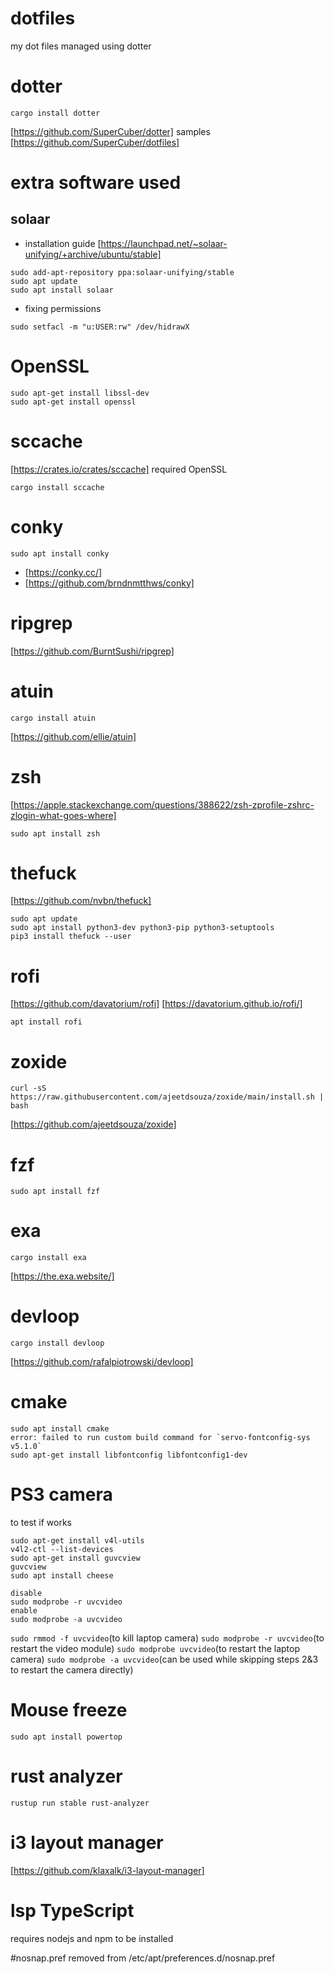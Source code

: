 # dotfiles
my dot files managed using dotter

# dotter
```
cargo install dotter
```
[https://github.com/SuperCuber/dotter]
samples [https://github.com/SuperCuber/dotfiles]

# extra software used

## solaar 
- installation guide [https://launchpad.net/~solaar-unifying/+archive/ubuntu/stable]
```
sudo add-apt-repository ppa:solaar-unifying/stable
sudo apt update
sudo apt install solaar
```
- fixing permissions
```
sudo setfacl -m "u:USER:rw" /dev/hidrawX
```

# OpenSSL
```
sudo apt-get install libssl-dev
sudo apt-get install openssl
```

# sccache
[https://crates.io/crates/sccache]
required OpenSSL
```
cargo install sccache
```

# conky
```
sudo apt install conky
```
- [https://conky.cc/]
- [https://github.com/brndnmtthws/conky]

# ripgrep
[https://github.com/BurntSushi/ripgrep]

# atuin
```
cargo install atuin
```
[https://github.com/ellie/atuin]

# zsh
[https://apple.stackexchange.com/questions/388622/zsh-zprofile-zshrc-zlogin-what-goes-where]
```
sudo apt install zsh
```

# thefuck
[https://github.com/nvbn/thefuck]
```
sudo apt update
sudo apt install python3-dev python3-pip python3-setuptools
pip3 install thefuck --user
```

# rofi
[https://github.com/davatorium/rofi]
[https://davatorium.github.io/rofi/]
```
apt install rofi
```

# zoxide
```
curl -sS https://raw.githubusercontent.com/ajeetdsouza/zoxide/main/install.sh | bash
```
[https://github.com/ajeetdsouza/zoxide]

# fzf
```
sudo apt install fzf
```

# exa
```
cargo install exa
```
[https://the.exa.website/]

# devloop
```
cargo install devloop
```
[https://github.com/rafalpiotrowski/devloop]

# cmake
```
sudo apt install cmake
error: failed to run custom build command for `servo-fontconfig-sys v5.1.0`
sudo apt-get install libfontconfig libfontconfig1-dev
```

# PS3 camera
to test if works
```
sudo apt-get install v4l-utils
v4l2-ctl --list-devices
sudo apt-get install guvcview
guvcview
sudo apt install cheese

disable
sudo modprobe -r uvcvideo
enable
sudo modprobe -a uvcvideo
```

```sudo rmmod -f uvcvideo```(to kill laptop camera)
```sudo modprobe -r uvcvideo```(to restart the video module)
```sudo modprobe uvcvideo```(to restart the laptop camera)
```sudo modprobe -a uvcvideo```(can be used while skipping steps 2&3 to restart the camera directly)

# Mouse freeze
```
sudo apt install powertop
```

# rust analyzer
```
rustup run stable rust-analyzer
```

# i3 layout manager
[https://github.com/klaxalk/i3-layout-manager]

# lsp TypeScript
requires nodejs and npm to be installed

#nosnap.pref
removed from /etc/apt/preferences.d/nosnap.pref